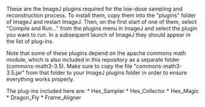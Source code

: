 These are the ImageJ plugins required for the low-dose sampling and reconstruction process. To install them, copy them into the "plugins" folder of ImageJ and restart ImageJ. Then, on the first start of one of them, select "Compile and Run..." from the plugins menu in ImageJ and select the plugin you want to run. In a subsequent launch of ImageJ they should appear in the list of plug-ins.

Note that some of these plugins depend on the apache commons math module, which is also included in this repository as a separate folder (commons-math3-3.5). Make sure to copy the file "commons-math3-3.5.jar" from that folder to your ImageJ plugins folder in order to ensure everything works properly.

The plug-ins included here are:
    * Hex_Sampler
    * Hex_Collector
    * Hex_Magic
    * Dragon_Fly
    * Frame_Aligner
